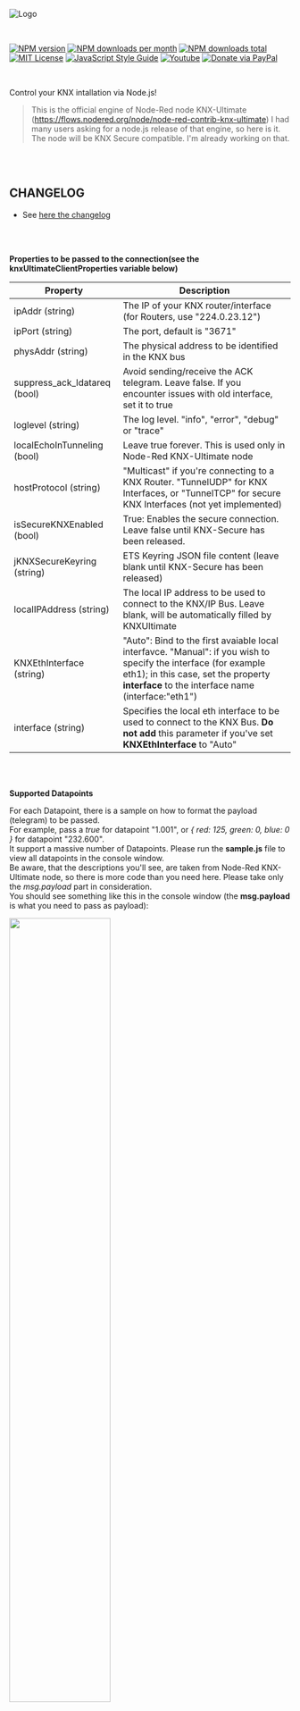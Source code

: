 ![Logo](img/logo-big.png)

<br/>

[![NPM version][npm-version-image]][npm-url]
[![NPM downloads per month][npm-downloads-month-image]][npm-url]
[![NPM downloads total][npm-downloads-total-image]][npm-url]
[![MIT License][license-image]][license-url]
[![JavaScript Style Guide](https://img.shields.io/badge/code_style-standard-brightgreen.svg)](https://standardjs.com)
[![Youtube][youtube-image]][youtube-url]
[![Donate via PayPal](https://img.shields.io/badge/Donate-PayPal-blue.svg?style=flat-square)](https://www.paypal.me/techtoday) 

<br/>

Control your KNX intallation via Node.js!

> This is the official engine of Node-Red node KNX-Ultimate (https://flows.nodered.org/node/node-red-contrib-knx-ultimate)
> I had many users asking for a node.js release of that engine, so here is it.
> The node will be KNX Secure compatible. I'm already working on that.

<br/>
<br/>

## CHANGELOG

* See <a href="https://github.com/Supergiovane/knxultimate/blob/master/CHANGELOG.md">here the changelog</a>

<br/>
<br/>

**Properties to be passed to the connection(see the knxUltimateClientProperties variable below)**

|Property|Description|
|--|--|
| ipAddr (string) | The IP of your KNX router/interface (for Routers, use "224.0.23.12") |
| ipPort (string) | The port, default is "3671" |
| physAddr (string) | The physical address to be identified in the KNX bus |
| suppress_ack_ldatareq (bool) | Avoid sending/receive the ACK telegram. Leave false. If you encounter issues with old interface, set it to true |
| loglevel (string) | The log level. "info", "error", "debug" or "trace" |
| localEchoInTunneling (bool) | Leave true forever. This is used only in Node-Red KNX-Ultimate node |
| hostProtocol (string) | "Multicast" if you're connecting to a KNX Router. "TunnelUDP" for KNX Interfaces, or "TunnelTCP" for secure KNX Interfaces (not yet implemented)|
| isSecureKNXEnabled (bool) | True: Enables the secure connection. Leave false until KNX-Secure has been released. |
| jKNXSecureKeyring (string) | ETS Keyring JSON file content (leave blank until KNX-Secure has been released) |
| localIPAddress (string) | The local IP address to be used to connect to the KNX/IP Bus. Leave blank, will be automatically filled by KNXUltimate |
| KNXEthInterface (string) | "Auto": Bind to the first avaiable local interfavce. "Manual": if you wish to specify the interface (for example eth1); in this case, set the property **interface** to the interface name (interface:"eth1") |
| interface (string) | Specifies the local eth interface to be used to connect to the KNX Bus. **Do not add** this parameter if you've set **KNXEthInterface** to "Auto"|

<br/>
<br/>

**Supported Datapoints**

For each Datapoint, there is a sample on how to format the payload (telegram) to be passed.<br/>
For example, pass a *true* for datapoint "1.001", or *{ red: 125, green: 0, blue: 0 }* for datapoint "232.600".<br/>
It support a massive number of Datapoints. Please run the **sample.js** file to view all datapoints in the console window.<br/>
Be aware, that the descriptions you'll see, are taken from Node-Red KNX-Ultimate node, so there is more code than you need here. Please take only the *msg.payload* part in consideration.<br/>
You should see something like this in the console window (the **msg.payload** is what you need to pass as payload):

<img src='https://raw.githubusercontent.com/Supergiovane/knxultimate/master/img/dpt.png' width='60%'>

<br/>
<br/>

**Commands to be used to write to the KNX BUS**

See the examples also.

|Property|Description|
|--|--|
| .write (GA, payload, datapoint) | Sends a WRITE telegram to the BUS. **GA** is the group address (for example "0/0/1"), **payload** is the value you want to send (for example true), **datapoint** is a string representing the datapoint (for example "5.001") |
| .respond (GA, payload, datapoint) | Sends a RESPONSE telegram to the BUS. **GA** is the group address (for example "0/0/1"), **payload** is the value you want to send (for example true), **datapoint** is a string representing the datapoint (for example "5.001") |
| .read (GA) | Sends a READ telegram to the BUS. **GA** is the group address (for example "0/0/1").|



<br/>
<br/>


## Simple sample (you can find this sample in the "simpleSample.js" file):

```javascript
const knx = require("./index.js");

// Set the properties
let knxUltimateClientProperties = {
    ipAddr: "224.0.23.12",
    ipPort: "3671",
    physAddr: "1.1.100",
    suppress_ack_ldatareq: false,
    loglevel: "error", // or "debug" is the default
    localEchoInTunneling: true, // Leave true, forever.
    hostProtocol: "Multicast", // "Multicast" in case you use a KNX/IP Router, "TunnelUDP" in case of KNX/IP Interface, "TunnelTCP" in case of secure KNX/IP Interface (not yet implemented)
    isSecureKNXEnabled: false, // Leave "false" until KNX-Secure has been released
    jKNXSecureKeyring: "", // ETS Keyring JSON file (leave blank until KNX-Secure has been released)
    localIPAddress: "", // Leave blank, will be automatically filled by KNXUltimate
    KNXEthInterface: "Auto", // Bind to the first avaiable local interfavce. "Manual" if you wish to specify the interface (for example eth1); in this case, set the property interface to the interface name (interface:"eth1")
};


// Instantiate the client
const knxUltimateClient = new knx.KNXClient(knxUltimateClientProperties);

// Setting handlers
knxUltimateClient.on(knx.KNXClient.KNXClientEvents.indication, function (_datagram, _echoed) {

    // Traffic
    let _evt = "";
    if (_datagram.cEMIMessage.npdu.isGroupRead) _evt = "GroupValue_Read";
    if (_datagram.cEMIMessage.npdu.isGroupResponse) _evt = "GroupValue_Response";
    if (_datagram.cEMIMessage.npdu.isGroupWrite) _evt = "GroupValue_Write";
    console.log("src: " + _datagram.cEMIMessage.srcAddress.toString() + " dest: " + _datagram.cEMIMessage.dstAddress.toString(), " event: " + _evt);

});

// Connect
knxUltimateClient.Connect();

// WARNING, THIS WILL WRITE ON YOUR KNX BUS!
knxUltimateClient.write("0/1/1", false, "1.001");
```


<br/>
<br/>

## Full featured sample (you can find this sample in the "sample.js" file):

```javascript

const knx = require("./index.js");
const dptlib = require('./src/dptlib');

// Get a list of supported datapoints
// With this function, you can see what datapoints are supported and a sample on how you need to format the payload to be sent.
// ######################################
// Helpers
sortBy = (field) => (a, b) => {
    if (a[field] > b[field]) { return 1 } else { return -1 }
};
onlyDptKeys = (kv) => {
    return kv[0].startsWith("DPT")
};
extractBaseNo = (kv) => {
    return {
        subtypes: kv[1].subtypes,
        base: parseInt(kv[1].id.replace("DPT", ""))
    }
};
convertSubtype = (baseType) => (kv) => {
    let value = `${baseType.base}.${kv[0]}`;
    //let sRet = value + " " + kv[1].name + (kv[1].unit === undefined ? "" : " (" + kv[1].unit + ")");
    let sRet = value + " " + kv[1].name;
    return {
        value: value
        , text: sRet
    }
}
toConcattedSubtypes = (acc, baseType) => {
    let subtypes =
        Object.entries(baseType.subtypes)
            .sort(sortBy(0))
            .map(convertSubtype(baseType))

    return acc.concat(subtypes)
};
dptGetHelp = dpt => {
    var sDPT = dpt.split(".")[0]; // Takes only the main type
    var jRet;
    if (sDPT == "0") { // Special fake datapoint, meaning "Universal Mode"
        jRet = {
            "help":
                ``, "helplink": "https://github.com/Supergiovane/node-red-contrib-knx-ultimate/wiki"
        };
        return(jRet);
    }
    jRet = { "help": "No sample currently avaiable", "helplink": "https://github.com/Supergiovane/node-red-contrib-knx-ultimate/wiki/-SamplesHome" };
    const dpts =
        Object.entries(dptlib)
            .filter(onlyDptKeys)
    for (let index = 0; index < dpts.length; index++) {
        if (dpts[index][0].toUpperCase() === "DPT" + sDPT) {
            jRet = { "help": (dpts[index][1].basetype.hasOwnProperty("help") ? dpts[index][1].basetype.help : "No sample currently avaiable, just pass the payload as is it"), "helplink": (dpts[index][1].basetype.hasOwnProperty("helplink") ? dpts[index][1].basetype.helplink : "https://github.com/Supergiovane/node-red-contrib-knx-ultimate/wiki/-SamplesHome") };
            break;
        }
    }
    return (jRet);
}
const dpts =
    Object.entries(dptlib)
        .filter(onlyDptKeys)
        .map(extractBaseNo)
        .sort(sortBy("base"))
        .reduce(toConcattedSubtypes, [])
dpts.forEach(element => {
    console.log(element.text + " USAGE: " + dptGetHelp(element.value).help);
    console.log(" ");
});
// ######################################




// Let's connect and turn on your appliance.



// Set the properties
let knxUltimateClientProperties = {
    ipAddr: "224.0.23.12",
    ipPort: "3671",
    physAddr: "1.1.100",
    suppress_ack_ldatareq: false,
    loglevel: "error", // or "debug" is the default
    localEchoInTunneling: true, // Leave true, forever.
    hostProtocol: "Multicast", // "Multicast" in case you use a KNX/IP Router, "TunnelUDP" in case of KNX/IP Interface, "TunnelTCP" in case of secure KNX/IP Interface (not yet implemented)
    isSecureKNXEnabled: false, // Leave "false" until KNX-Secure has been released
    jKNXSecureKeyring: "", // ETS Keyring JSON file (leave blank until KNX-Secure has been released)
    localIPAddress: "", // Leave blank, will be automatically filled by KNXUltimate
    KNXEthInterface: "Auto", // Bind to the first avaiable local interfavce. "Manual" if you wish to specify the interface (for example eth1); in this case, set the property interface to the interface name (interface:"eth1")
};


// Let's go
const knxUltimateClient = new knx.KNXClient(knxUltimateClientProperties);

// Setting handlers
// ######################################
knxUltimateClient.on(knx.KNXClient.KNXClientEvents.indication, handleBusEvents);
knxUltimateClient.on(knx.KNXClient.KNXClientEvents.error, err => {
    // Error event
    console.log("Error", err)
});
knxUltimateClient.on(knx.KNXClient.KNXClientEvents.disconnected, info => {
    // The client is cisconnected
    console.log("Disconnected", info)
});
knxUltimateClient.on(knx.KNXClient.KNXClientEvents.close, info => {
    // The client connection has been closed
    console.log("Closed", info)

});
knxUltimateClient.on(knx.KNXClient.KNXClientEvents.connected, info => {
    // The client is connected
    console.log("Connected. On Duty", info)

});
knxUltimateClient.on(knx.KNXClient.KNXClientEvents.connecting, info => {
    // The client is setting up the connection
    console.log("Connecting...", info)
});
// ######################################

knxUltimateClient.Connect();

// Handle BUS events
// ---------------------------------------------------------------------------------------
function handleBusEvents(_datagram, _echoed) {

    // Traffic
    let _evt = "";
    if (_datagram.cEMIMessage.npdu.isGroupRead) _evt = "GroupValue_Read";
    if (_datagram.cEMIMessage.npdu.isGroupResponse) _evt = "GroupValue_Response";
    if (_datagram.cEMIMessage.npdu.isGroupWrite) _evt = "GroupValue_Write";
    console.log("src: " + _datagram.cEMIMessage.srcAddress.toString() + " dest: " + _datagram.cEMIMessage.dstAddress.toString(), " event: " + _evt);

}


console.log("WARNING: I'm about to write to your BUS in 10 seconds! Press Control+C to abort!")
console.log("WARNING: I'm about to write to your BUS in 10 seconds! Press Control+C to abort!")
console.log("WARNING: I'm about to write to your BUS in 10 seconds! Press Control+C to abort!")
console.log("WARNING: I'm about to write to your BUS in 10 seconds! Press Control+C to abort!")
console.log("WARNING: I'm about to write to your BUS in 10 seconds! Press Control+C to abort!")

// WRITE SOMETHING 
// WARNING, THIS WILL WRITE TO YOUR BUS !!!!
setTimeout(() => {

    // Check wether knxUltimateClient is clear to send the next telegram.
    // This should be called bevore any .write, .response, and .read request.
    // If not clear to send, retry later because the knxUltimateClient is busy in sending another telegram.
    console.log("Clear to send: " + knxUltimateClient._getClearToSend())

    // // Send a WRITE telegram to the KNX BUS
    // // You need: group address, payload (true/false/or any message), datapoint as string
    let payload = true;
    knxUltimateClient.write("0/1/1", payload, "1.001");

    // Send a color RED to an RGB datapoint
    payload = { red: 125, green: 0, blue: 0 };
    knxUltimateClient.write("0/1/2", payload, "232.600");

    // // Send a READ request to the KNX BUS
    knxUltimateClient.read("0/0/1");

    // Send a RESPONSE telegram to the KNX BUS
    // You need: group address, payload (true/false/or any message), datapoint as string
    payload = false;
    knxUltimateClient.respond("0/0/1", payload, "1.001");

}, 10000);
```
<br/>
<br/>

# KNX Secure connection sample (you can find this sample in the "sampleSecure.js" file):

The knx secure is under development. You can see this sample as reference, if you wish to contribute to the project.<br/>
KNX Secure is not ready and it still in pre alfa.<br/>
Loading, decrypting and validating Keyring file has been done.<br/>
I'm working on the first secure handshake now.<br/>

```javascript

const knx = require("./index.js");

// This is the content of the ETS Keyring file obtained doing this: https://www.youtube.com/watch?v=OpR7ZQTlMRU
let rawjKNXSecureKeyring = `<?xml version="1.0" encoding="utf-8"?>
<Keyring Project="KNX Secure" CreatedBy="ETS 5.7.6 (Build 1398)" Created="2021-11-17T07:43:08" Signature="V279vCe6oJXL/6a06Ys2yQ==" xmlns="http://knx.org/xml/keyring/1">
  <Backbone MulticastAddress="224.0.23.12" Latency="2000" Key="CRL14M51oI9pKhzMGGjO1g==" />
  <Interface IndividualAddress="3.1.2" Type="Tunneling" Host="3.1.1" UserID="2" Password="gF8N8lKGU9cD3TNMLEvu50SbI48qI5EeC8WeciL53Zg=" Authentication="jHW6k+R/b+GOfdaNzXXildWI4BrqHkAoa6lUtWCGGDI=" />
  <Interface IndividualAddress="3.1.3" Type="Tunneling" Host="3.1.1" UserID="3" Password="HbvdOCahzdmjhSaMBeFb/2x8+CwYxF1865N3Nrg485o=" Authentication="XtQMiHSX7cwgB3SJL+CZuCePx434JL1p9cZfjLiGfg4=" />
  <Interface IndividualAddress="3.1.4" Type="Tunneling" Host="3.1.1" UserID="4" Password="VPlMEqpC/COz/szs1qsGLg63giJ/E5DbN8MIBgsLYyQ=" Authentication="zmn+tKNmoO+5jiKXeqeDruvC/OA/zNbOdhiWPFQ1+0g=" />
  <Interface IndividualAddress="3.1.5" Type="Tunneling" Host="3.1.1" UserID="5" Password="Dqeea+bKaoe7pk/czGgKdLT5ucuOfwMJmpJ/0Q32woY=" Authentication="glxFMw43J7cUAklu38GVga2AjEcz4PgOc2aTEKpjXEI=" />
  <Interface IndividualAddress="3.1.6" Type="Tunneling" Host="3.1.1" UserID="6" Password="teB74cgZdQL6CR81pyrWmSHUR8wlDw6PXM5oLlAPLyM=" Authentication="vRKBbWxwF1jsvi5oS64YGT3HaPog9Dcg+cVelgay3vY=" />
  <Interface IndividualAddress="3.1.7" Type="Tunneling" Host="3.1.1" UserID="7" Password="BbGlEV5JGosOs2bl6d63rnYDax8S1pMqf5pKluV0l54=" Authentication="3U49RFQAM7pFD40y5zJg2ebcXKCh1cgx41DGzzAZzZE=" />
  <Interface IndividualAddress="3.1.8" Type="Tunneling" Host="3.1.1" UserID="8" Password="8O2/pOsUgxQuTtspPZ2wIo4HQxvcrECaHLtoyUY0CZk=" Authentication="/4XvMBmc60edJUKUzpCrpy+MRfQJR5jN673I/Qa5V5o=" />
  <Interface IndividualAddress="3.1.9" Type="Tunneling" Host="3.1.1" UserID="9" Password="8hIlqwHsQjRGd8sYRiXG/OyPDQObevIDuKRhVQcXxoc=" Authentication="USfsg+wsH0hwoeLq/GqLcPtfGk5XPW3aAjVgwQjYpQs=" />
  <GroupAddresses>
    <Group Address="16384" Key="CreHKeXp+5U2qMLVU0XWxw==" />
    <Group Address="16385" Key="4N4QIW0wJiRitgxvX4s7ow==" />
    <Group Address="16386" Key="AOqADeC4y2u4kYCtBclCtg==" />
  </GroupAddresses>
  <Devices>
    <Device IndividualAddress="3.1.1" ToolKey="T770+Sebf2zpx3X3A0S64A==" ManagementPassword="6LPLJeu+XxuGpn6tOqt9fw4NuSa/jIQCYXzFVDwPUiU=" Authentication="rywptqDB0/UNF/5VmlTs5YnrIqO9FJ3YGGEIm08Z1UQ=" SequenceNumber="121960556295" />
    <Device IndividualAddress="3.1.10" ToolKey="t8SSY7LxrVgNvXwLqus4Pg==" SequenceNumber="121960675276" />
    <Device IndividualAddress="3.1.11" ToolKey="VMpB+1fIuP4UFaDVQSjNHQ==" SequenceNumber="121960725775" />
  </Devices>
</Keyring>`;

// Set the properties
let knxUltimateClientProperties = {
    ipAddr: "192.168.1.54",
    ipPort: "3671",
    physAddr: "1.1.100",
    suppress_ack_ldatareq: false,
    loglevel: "debug", // or "debug" is the default
    localEchoInTunneling: true, // Leave true, forever.
    hostProtocol: "TunnelTCP", // "Multicast" in case you use a KNX/IP Router, "TunnelUDP" in case of KNX/IP Interface, "TunnelTCP" in case of secure KNX/IP Interface (not yet implemented)
    isSecureKNXEnabled: true, // Leave "false" until KNX-Secure has been released
    KNXEthInterface: "Auto", // Bind to the first avaiable local interfavce. "Manual" if you wish to specify the interface (for example eth1); in this case, set the property interface to the interface name (interface:"eth1")
    localIPAddress: "", // Leave blank, will be automatically filled by KNXUltimate
    jKNXSecureKeyring:"", // This is the unencrypted Keyring file content (see below)
};

async function LoadKeyringFile(_keyring, _password) {
    return knx.KNXSecureKeyring.keyring.load(_keyring, _password);
}

async function go() {

    // Load the Keyring, decrypt it and put it in the jKNXSecureKeyring property.
    // The password "banana" has been used to encrypt the keyring file during export form ETS.
    // Again, see this https://www.youtube.com/watch?v=OpR7ZQTlMRU
    knxUltimateClientProperties.jKNXSecureKeyring = await LoadKeyringFile(rawjKNXSecureKeyring, "banana");

    // Log some infos
    console.log("KNX-Secure: Keyring for ETS proj " + knxUltimateClientProperties.jKNXSecureKeyring.ETSProjectName + ", created by " + knxUltimateClientProperties.jKNXSecureKeyring.ETSCreatedBy + " on " + knxUltimateClientProperties.jKNXSecureKeyring.ETSCreated + " succesfully validated with provided password");

    // Instantiate the client
    const knxUltimateClient = new knx.KNXClient(knxUltimateClientProperties);

    // Setting handlers
    // ######################################
    knxUltimateClient.on(knx.KNXClient.KNXClientEvents.indication, handleBusEvents);
    knxUltimateClient.on(knx.KNXClient.KNXClientEvents.error, err => {
        // Error event
        console.log("Error", err)
    });
    knxUltimateClient.on(knx.KNXClient.KNXClientEvents.disconnected, info => {
        // The client is cisconnected
        console.log("Disconnected", info)
    });
    knxUltimateClient.on(knx.KNXClient.KNXClientEvents.close, info => {
        // The client connection has been closed
        console.log("Closed", info)

    });
    knxUltimateClient.on(knx.KNXClient.KNXClientEvents.connected, info => {
        // The client is connected
        console.log("Connected. On Duty", info)

    });
    knxUltimateClient.on(knx.KNXClient.KNXClientEvents.connecting, info => {
        // The client is setting up the connection
        console.log("Connecting...", info)
    });
    // ######################################

    // Handle BUS events
    // ---------------------------------------------------------------------------------------
    function handleBusEvents(_datagram, _echoed) {

        // Traffic
        let _evt = "";
        if (_datagram.cEMIMessage.npdu.isGroupRead) _evt = "GroupValue_Read";
        if (_datagram.cEMIMessage.npdu.isGroupResponse) _evt = "GroupValue_Response";
        if (_datagram.cEMIMessage.npdu.isGroupWrite) _evt = "GroupValue_Write";
        console.log("src: " + _datagram.cEMIMessage.srcAddress.toString() + " dest: " + _datagram.cEMIMessage.dstAddress.toString(), " event: " + _evt);

    }

    knxUltimateClient.Connect();

    // Wait some second, just for fun
    await new Promise((resolve, reject) => setTimeout(resolve, 6000));


    // WARNING, THIS WILL WRITE ON YOUR KNX BUS!
    knxUltimateClient.write("0/1/1", false, "1.001");
}

// START
go();

```

<br/>
<br/>


## SUGGESTION
> Why not to try Node-Red https://nodered.org and the awesome KNX-Ultimate node https://flows.nodered.org/node/node-red-contrib-knx-ultimate ?

<br/>

<img src='https://raw.githubusercontent.com/Supergiovane/knxultimate/master/img/nodered.png' width='90%'>

<br/>
<br/>

![Logo](https://raw.githubusercontent.com/Supergiovane/node-red-contrib-knx-ultimate/master/img/wiki/flags/madeinitaly.png)

[license-image]: https://img.shields.io/badge/license-MIT-blue.svg
[license-url]: https://github.com/Supergiovane/knxultimate/master/LICENSE
[npm-url]: https://npmjs.org/package/knxultimate
[npm-version-image]: https://img.shields.io/npm/v/knxultimate.svg
[npm-downloads-month-image]: https://img.shields.io/npm/dm/knxultimate.svg
[npm-downloads-total-image]: https://img.shields.io/npm/dt/knxultimate.svg
[youtube-image]: https://img.shields.io/badge/Visit%20me-Youtube-red
[youtube-url]: https://www.youtube.com/channel/UCA9RsLps1IthT7fDSeUbRZw/playlists
